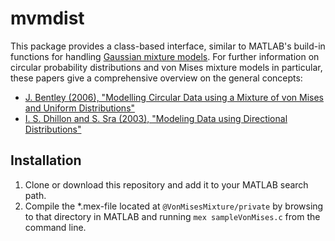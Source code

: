# mvmdist
This package provides a class-based interface, similar to MATLAB's build-in functions for handling [Gaussian mixture models](https://de.mathworks.com/help/stats/gmdistribution.html). For further information on circular probability distributions and von Mises mixture models in particular, these papers give a comprehensive overview on the general concepts:

* [J. Bentley (2006), "Modelling Circular Data using a Mixture of von Mises and Uniform Distributions"](https://www.stat.sfu.ca/content/dam/sfu/stat/alumnitheses/MiscellaniousTheses/Bentley-2006.pdf)
* [I. S. Dhillon and S. Sra (2003), "Modeling Data using Directional Distributions"](http://www.cs.utexas.edu/users/inderjit/public_papers/tr03-06.pdf)

Installation
------------

1. Clone or download this repository and add it to your MATLAB search path.
2. Compile the *.mex-file located at `@VonMisesMixture/private` by browsing to that directory in MATLAB and running ```mex sampleVonMises.c``` from the command line.

